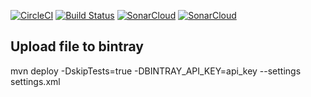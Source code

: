 [![CircleCI](https://circleci.com/gh/markoniemi/selenium-test-rule.svg?style=svg)](https://circleci.com/gh/markoniemi/selenium-test-rule)
[![Build Status](https://travis-ci.org/markoniemi/selenium-test-rule.svg?branch=master)](https://travis-ci.org/markoniemi/selenium-test-rule)
[![SonarCloud](https://sonarcloud.io/api/badges/gate?key=org.selenium:selenium-test-rule)](https://sonarcloud.io/dashboard?id=org.selenium:selenium-test-rule)
[![SonarCloud](https://sonarcloud.io/api/badges/measure?key=org.selenium:selenium-test-rule&metric=coverage)](https://sonarcloud.io/dashboard?id=org.selenium:selenium-test-rule)

Upload file to bintray
-
mvn deploy -DskipTests=true -DBINTRAY_API_KEY=api_key --settings settings.xml
